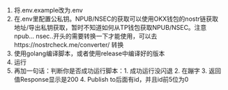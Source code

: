 1. 将.env.example改为.env
2. 在.env里配置公私钥。NPUB/NSEC的获取可以使用OKX钱包的nostr链获取地址/导出私钥获取，暂时不知道如何从TP钱包获取NPUB/NSEC。注意npub... nsec..开头的需要转换一下才能使用，可以去https://nostrcheck.me/converter/ 转换
3. 使用golang编译脚本，或者使用release中编译好的版本
4. 运行
5. 再加一句话：判断你是否成功运行脚本：1. 成功运行没闪退 2. 在蹦字 3. 返回值Response显示是200 4. Publish to后面有id，并且id前5位为0
